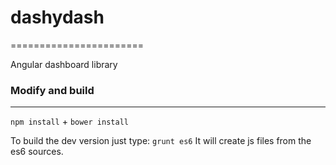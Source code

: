# dashydash
=======================

Angular dashboard library

### Modify and build
--------------------

`npm install` + `bower install`

To build the dev version just type: `grunt es6`
It will create js files from the es6 sources.
